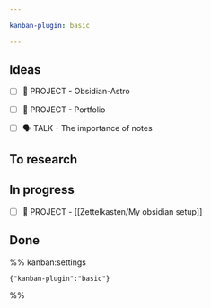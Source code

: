 ```yaml
---

kanban-plugin: basic

---
```


## Ideas

- [ ] 💼 PROJECT - Obsidian-Astro
- [ ] 💼 PROJECT - Portfolio
- [ ] 🗣 TALK -  The importance of notes


## To research



## In progress

- [ ] 💼 PROJECT - [[Zettelkasten/My obsidian setup]]


## Done





%% kanban:settings
```
{"kanban-plugin":"basic"}
```
%%